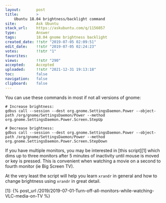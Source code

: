 ```yaml
---
layout:       post
title:        >
    Ubuntu 18.04 brightness∕backlight command
site:         Ask Ubuntu
stack_url:    https://askubuntu.com/q/1156057
type:         Answer
tags:         18.04 gnome brightness backlight
created_date: !!str "2019-07-05 02:09:51"
edit_date:    !!str "2019-07-05 02:24:23"
votes:        !!str "1"
favorites:    
views:        !!str "290"
accepted:     Accepted
uploaded:     !!str "2021-12-31 19:13:18"
toc:          false
navigation:   false
clipboard:    false
---
```


You can use these commands in most if not all versions of gnome:

<!-- Language-all: lang-bash -->

``` 
# Increase brightness:
gdbus call --session --dest org.gnome.SettingsDaemon.Power --object-path /org/gnome/SettingsDaemon/Power --method org.gnome.SettingsDaemon.Power.Screen.StepUp

# Decrease brightness:
gdbus call --session --dest org.gnome.SettingsDaemon.Power --object-path /org/gnome/SettingsDaemon/Power --method org.gnome.SettingsDaemon.Power.Screen.StepDown

```

If you have multiple monitors, you may be interested in [this script][1] which dims up to three monitors after 5 minutes of inactivity until mouse is moved or key is pressed. This is convenient when watching a movie on a second to fourth monitor (ie Big Screen TV).

At the very least the script will help you learn `xrandr` in general and how to change brightness using `xrandr` in great detail.


  [1]: {% post_url /2019/2019-07-01-Turn-off-all-monitors-while-watching-VLC-media-on-TV %}

